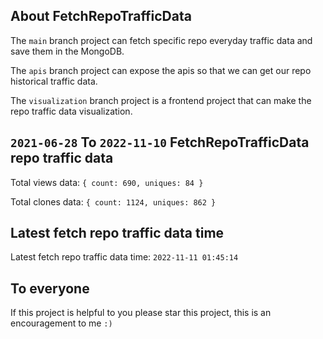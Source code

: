 ## About FetchRepoTrafficData

The `main` branch project can fetch specific repo everyday traffic data and save them in the MongoDB.

The `apis` branch project can expose the apis so that we can get our repo historical traffic data.

The `visualization` branch project is a frontend project that can make the repo traffic data visualization.

## `2021-06-28` To `2022-11-10` FetchRepoTrafficData repo traffic data

Total views data: `{ count: 690, uniques: 84 }`

Total clones data: `{ count: 1124, uniques: 862 }`

## Latest fetch repo traffic data time

Latest fetch repo traffic data time: `2022-11-11 01:45:14`

## To everyone

If this project is helpful to you please star this project, this is an encouragement to me `:)`



